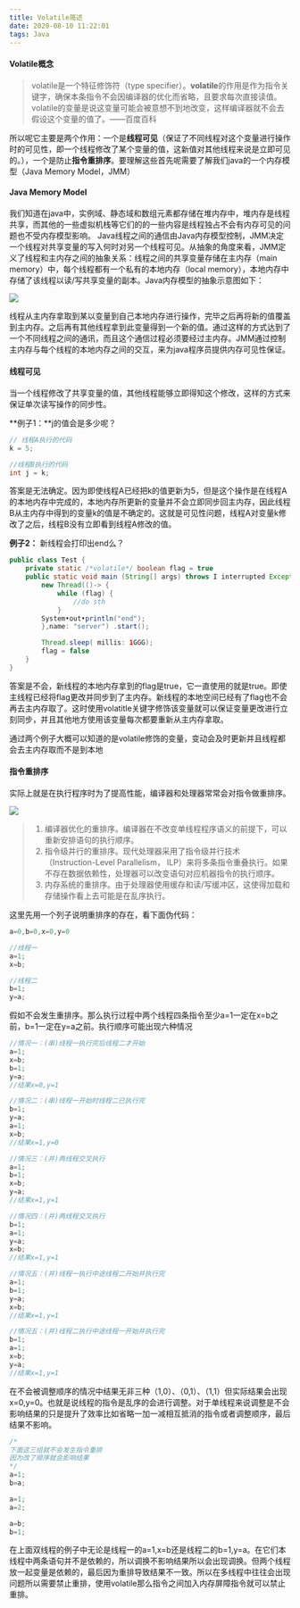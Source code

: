 ```yaml
---
title: Volatile简述
date: 2020-08-10 11:22:01
tags: Java
---
```


#### Volatile概念

>volatile是一个特征修饰符（type specifier）。**volatile**的作用是作为指令关键字，确保本条指令不会因编译器的优化而省略，且要求每次直接读值。volatile的变量是说这变量可能会被意想不到地改<!--more-->变，这样编译器就不会去假设这个变量的值了。——百度百科

所以呢它主要是两个作用：一个是**线程可见**（保证了不同线程对这个变量进行操作时的可见性，即一个线程修改了某个变量的值，这新值对其他线程来说是立即可见的。），一个是防止**指令重排序**。要理解这些首先呢需要了解我们java的一个内存模型（Java Memory Model，JMM）



#### Java Memory Model

我们知道在java中，实例域、静态域和数组元素都存储在堆内存中，堆内存是线程共享，而其他的一些虚拟机栈等它们的的一些内容是线程独占不会有内存可见的问题也不受内存模型影响。
Java线程之间的通信由Java内存模型控制，JMM决定一个线程对共享变量的写入何时对另一个线程可见。从抽象的角度来看，JMM定义了线程和主内存之间的抽象关系：线程之间的共享变量存储在主内存（main memory）中，每个线程都有一个私有的本地内存（local memory），本地内存中存储了该线程以读/写共享变量的副本。Java内存模型的抽象示意图如下：

![](https://gitee.com/Jasper-zh/blogImage/raw/master/Volatile/JMM.png)

线程从主内存拿取到某以变量到自己本地内存进行操作，完毕之后再将新的值覆盖到主内存。之后再有其他线程拿到此变量得到一个新的值。通过这样的方式达到了一个不同线程之间的通讯，而且这个通信过程必须要经过主内存。JMM通过控制主内存与每个线程的本地内存之间的交互，来为java程序员提供内存可见性保证。



#### 线程可见

当一个线程修改了共享变量的值，其他线程能够立即得知这个修改，这样的方式来保证单次读写操作的同步性。

**例子1：**j的值会是多少呢？

```java
// 线程A执行的代码
k = 5;

//线程B执行的代码
int j = k;
```

答案是无法确定。因为即使线程A已经把k的值更新为5，但是这个操作是在线程A的本地内存中完成的，本地内存所更新的变量并不会立即同步回主内存，因此线程B从主内存中得到的变量k的值是不确定的。这就是可见性问题，线程A对变量k修改了之后，线程B没有立即看到线程A修改的值。

**例子2：** 新线程会打印出end么？

```java
public class Test {
	private static /*volatile*/ boolean flag = true
	public static void main (String[] args) throws I interrupted Exception {
		new Thread(()-> {
			while (flag) {
				//do sth
			}
		System•out•println("end");
		},name: "server") .start();

		Thread.sleep( millis: 1GGG);
		flag = false
	}
}
```

答案是不会，新线程的本地内存拿到的flag是true，它一直使用的就是true。即使主线程已经将flag更改并同步到了主内存。新线程的本地空间已经有了flag也不会再去主内存取了。这时使用volatitle关键字修饰该变量就可以保证变量更改进行立刻同步，并且其他地方使用该变量每次都要重新从主内存拿取。

通过两个例子大概可以知道的是volatile修饰的变量，变动会及时更新并且线程都会去主内存取而不是到本地



#### 指令重排序

实际上就是在执行程序时为了提高性能，编译器和处理器常常会对指令做重排序。

![](https://gitee.com/Jasper-zh/blogImage/raw/master/Volatile/指令重排序.png)

>1. 编译器优化的重排序。编译器在不改变单线程程序语义的前提下，可以重新安排语句的执行顺序。
>2. 指令级并行的重排序。现代处理器采用了指令级并行技术（Instruction-Level Parallelism， ILP）来将多条指令重叠执行。如果不存在数据依赖性，处理器可以改变语句对应机器指令的执行顺序。
>3. 内存系统的重排序。由于处理器使用缓存和读/写缓冲区，这使得加载和存储操作看上去可能是在乱序执行。

这里先用一个列子说明重排序的存在，看下面伪代码：
```java
a=0,b=0,x=0,y=0    
```

```java
//线程一
a=1;
x=b;
```

```java
//线程二
b=1;
y=a;
```

假如不会发生重排序。那么执行过程中两个线程四条指令至少a=1一定在x=b之前，b=1一定在y=a之前。执行顺序可能出现六种情况

```java
//情况一：(串)线程一执行完后线程二才开始
a=1;
x=b;
b=1;
y=a;
//结果x=0,y=1

//情况二：(串)线程一开始时线程二已执行完
b=1;
y=a;
a=1;
x=b;
//结果x=1,y=0
```

```java
//情况三：(并)两线程交叉执行
a=1;
b=1;
x=b;
y=a;
//结果x=1,y=1

//情况四：(并)两线程交叉执行
b=1;
a=1;
y=a;
x=b;
//结果x=1,y=1

//情况五：(并)线程一执行中途线程二开始并执行完
a=1;
b=1;
y=a;
x=b;
//结果x=1,y=1

//情况五：(并)线程二执行中途线程一开始并执行完
b=1;
a=1;
x=b;
y=a;
//结果x=1,y=1
```

在不会被调整顺序的情况中结果无非三种（1,0）、（0,1）、（1,1）但实际结果会出现x=0,y=0。也就是说线程的指令是乱序的会进行调整。对于单线程来说调整是不会影响结果的只是提升了效率比如省略一加一减相互抵消的指令或者调整顺序，最后结果不影响。

```java
/*
下面这三组就不会发生指令重排
因为改了顺序就会影响结果
*/
a=1;
b=a;

a=1;
a=2;

a=b;
b=1;
```

在上面双线程的例子中无论是线程一的a=1,x=b还是线程二的b=1,y=a。在它们本线程中两条语句并不是依赖的，所以调换不影响结果所以会出现调换。但两个线程放一起变量是依赖的，最后因为重排导致结果不一致。所以在多线程中往往会出现问题所以需要禁止重排，使用volatile那么指令之间加入内存屏障指令就可以禁止重排。




